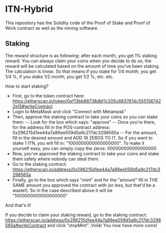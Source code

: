 # ITN-Hybrid

This repository has the Solidity code of the Proof of Stake and Proof of Work contract as well as the mining software.

## Staking
The reward structure is as following: after each month, you get 1% staking reward. You can always claim your coins when you decide to do so, the reward will be calculated based on the amount of time you've been staking. The calculation is linear. So that means if you stake for 1/4 month, you get 1/4 %, if you stake 1/2 month, you get 1/2 %, etc. etc.

How to start staking?
- First, go to the token contract here: https://etherscan.io/token/0xf13bb88738dbf1c205c6837614c5551567422e15#writeContract
- Login to MetaMask and click "Connect with Metamask"
- Then, approve the staking contract to take your coins so you can stake them:
-- Look for the box which says: "approve"
-- Once you're there, for the address fill in the POS-contract address: 0x296215d1ee44a7a89ee059d5a9c217dc3298565a
-- For the amount, fill in the desired amount and ADD 18 ZEROS TO IT. So if you want to stake 1 ITN, you will fill in: "1000000000000000000". To make it yourself easy, you can simply copy the zeros: 000000000000000000
- Now, you've approved the staking contract to take your coins and stake them safely where nobody can steal them.
- Go to the staking contract: https://etherscan.io/address/0x296215d1ee44a7a89ee059d5a9c217dc3298565a
- Finally, go to the box which says "mint" and for the "amount" fill in THE SAME amount you approved the contract with (or less, but that'd be a waste!). So in the case described above it will be "1000000000000000000"

And that's it!

If you decide to claim your staking reward, go to the staking contract: https://etherscan.io/address/0x296215d1ee44a7a89ee059d5a9c217dc3298565a#writeContract and click "stopMint". Voilà! You now have more coins!
